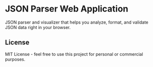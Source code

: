 # JSON Parser Web Application
JSON parser and visualizer that helps you analyze, format, and validate JSON data right in your browser.
## License
MIT License - feel free to use this project for personal or commercial purposes. 
